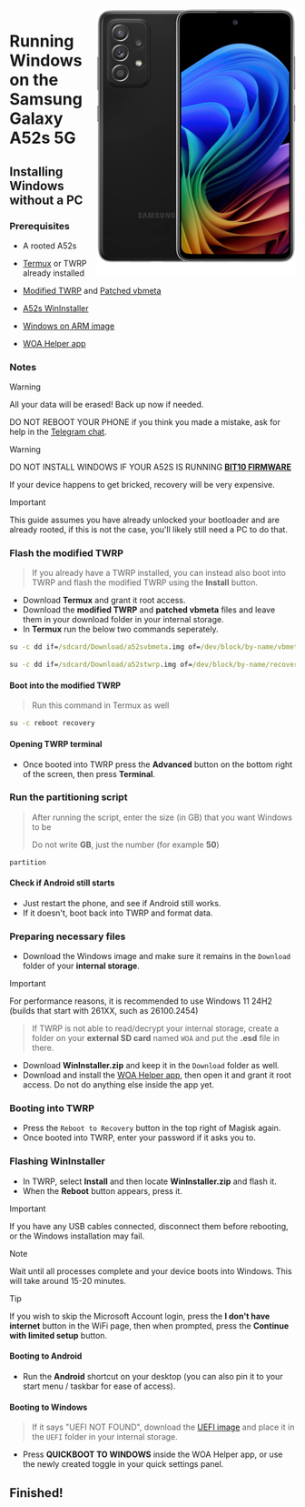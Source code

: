<img align="right" src="https://github.com/n00b69/woa-a52s/blob/main/a52s.png" width="350" alt="Windows 11 running on a52sxq">

# Running Windows on the Samsung Galaxy A52s 5G

## Installing Windows without a PC

### Prerequisites
- A rooted A52s

- [Termux](https://play.google.com/store/apps/details?id=com.termux) or TWRP already installed

- [Modified TWRP](https://github.com/n00b69/woa-a52s/releases/download/Files/a52stwrp.img) and [Patched vbmeta](https://github.com/n00b69/woa-a52s/releases/download/Files/a52svbmeta.img)

- [A52s WinInstaller](https://github.com/n00b69/woa-a52s/releases/download/Files/A52sWinInstaller_v6.9.1.zip)

- [Windows on ARM image](https://worproject.com/esd)

- [WOA Helper app](https://github.com/n00b69/woa-helper/releases/tag/APK)

### Notes
> [!WARNING]  
> All your data will be erased! Back up now if needed.
> 
> DO NOT REBOOT YOUR PHONE if you think you made a mistake, ask for help in the [Telegram chat](https://t.me/a52sxq_uefi).

> [!Warning]
> DO NOT INSTALL WINDOWS IF YOUR A52S IS RUNNING [**BIT10 FIRMWARE**](materials.md#check-bootloader-version)
> 
> If your device happens to get bricked, recovery will be very expensive.

> [!Important]
> This guide assumes you have already unlocked your bootloader and are already rooted, if this is not the case, you'll likely still need a PC to do that.

### Flash the modified TWRP
> If you already have a TWRP installed, you can instead also boot into TWRP and flash the modified TWRP using the **Install** button.
- Download **Termux** and grant it root access.
- Download the **modified TWRP** and **patched vbmeta** files and leave them in your download folder in your internal storage.
- In **Termux** run the below two commands seperately.
```cmd
su -c dd if=/sdcard/Download/a52svbmeta.img of=/dev/block/by-name/vbmeta
```

```cmd
su -c dd if=/sdcard/Download/a52stwrp.img of=/dev/block/by-name/recovery bs=8M
```

#### Boot into the modified TWRP
> Run this command in Termux as well
```cmd
su -c reboot recovery
```

#### Opening TWRP terminal
- Once booted into TWRP press the **Advanced** button on the bottom right of the screen, then press **Terminal**.

### Run the partitioning script
> After running the script, enter the size (in GB) that you want Windows to be
>
> Do not write **GB**, just the number (for example **50**)
```cmd
partition
``` 

#### Check if Android still starts
- Just restart the phone, and see if Android still works.
- If it doesn't, boot back into TWRP and format data. 

### Preparing necessary files
- Download the Windows image and make sure it remains in the `Download` folder of your **internal storage**.
> [!Important]
> For performance reasons, it is recommended to use Windows 11 24H2 (builds that start with 261XX, such as 26100.2454)

> If TWRP is not able to read/decrypt your internal storage, create a folder on your **external SD card** named `WOA` and put the **.esd** file in there.
- Download **WinInstaller.zip** and keep it in the `Download` folder as well.
- Download and install the [WOA Helper app](https://github.com/n00b69/woa-helper/releases/tag/APK), then open it and grant it root access. Do not do anything else inside the app yet.

### Booting into TWRP
- Press the `Reboot to Recovery` button in the top right of Magisk again.
- Once booted into TWRP, enter your password if it asks you to.

### Flashing WinInstaller
- In TWRP, select **Install** and then locate **WinInstaller.zip** and flash it.
- When the **Reboot** button appears, press it.
> [!Important]
> If you have any USB cables connected, disconnect them before rebooting, or the Windows installation may fail.

> [!Note]
> Wait until all processes complete and your device boots into Windows. This will take around 15-20 minutes.

> [!Tip]
> If you wish to skip the Microsoft Account login, press the **I don't have internet** button in the WiFi page, then when prompted, press the **Continue with limited setup** button.

#### Booting to Android
- Run the **Android** shortcut on your desktop (you can also pin it to your start menu / taskbar for ease of access).

#### Booting to Windows
> If it says "UEFI NOT FOUND", download the [UEFI image](https://github.com/n00b69/woa-a52s/releases/tag/UEFI) and place it in the `UEFI` folder in your internal storage.
- Press **QUICKBOOT TO WINDOWS** inside the WOA Helper app, or use the newly created toggle in your quick settings panel.

## Finished!


















